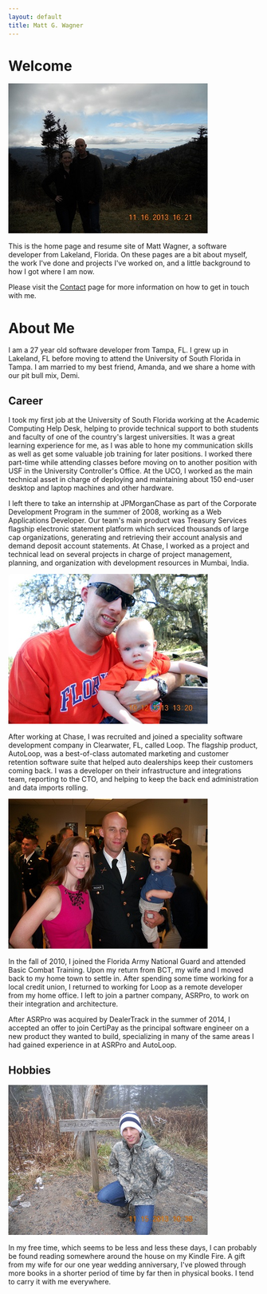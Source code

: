 ```yaml
---
layout: default
title: Matt G. Wagner
---
```


# Welcome

<img src="/images/Mountains.JPG" />

This is the home page and resume site of Matt Wagner, a software developer from Lakeland, Florida. On these pages are a bit about myself, the work I've done and projects I've worked on, and a little background to how I got where I am now. 

Please visit the [Contact](/contactme) page for more information on how to get in touch with me.

# About Me

I am a 27 year old software developer from Tampa, FL. I grew up in Lakeland, FL before moving to attend the University of South Florida in Tampa. I am married to my best friend, Amanda, and we share a home with our pit bull mix, Demi.

## Career

I took my first job at the University of South Florida working at the Academic Computing Help Desk, helping to provide technical support to both students and faculty of one of the country's largest universities. It was a great learning experience for me, as I was able to hone my communication skills as well as get some valuable job training for later positions. I worked there part-time while attending classes before moving on to another position with USF in the University Controller's Office. At the UCO, I worked as the main technical asset in charge of deploying and maintaining about 150 end-user desktop and laptop machines and other hardware.

I left there to take an internship at JPMorganChase as part of the Corporate Development Program in the summer of 2008, working as a Web Applications Developer. Our team's main product was Treasury Services flagship electronic statement platform which serviced thousands of large cap organizations, generating and retrieving their account analysis and demand deposit account statements. At Chase, I worked as a project and technical lead on several projects in charge of project management, planning, and organization with development resources in Mumbai, India.

<img src="/images/ColtonAndMe.JPG" />

After working at Chase, I was recruited and joined a speciality software development company in Clearwater, FL, called Loop. The flagship product, AutoLoop, was a best-of-class automated marketing and customer retention software suite that helped auto dealerships keep their customers coming back. I was a developer on their infrastructure and integrations team, reporting to the CTO, and helping to keep the back end administration and data imports rolling.

<img src="/images/Graduation.JPG" />

In the fall of 2010, I joined the Florida Army National Guard and attended Basic Combat Training. Upon my return from BCT, my wife and I moved back to my home town to settle in. After spending some time working for a local credit union, I returned to working for Loop as a remote developer from my home office. I left to join a partner company, ASRPro, to work on their integration and architecture.

After ASRPro was acquired by DealerTrack in the summer of 2014, I accepted an offer to join CertiPay as the principal software engineer on a new product they wanted to build, specializing in many of the same areas I had gained experience in at ASRPro and AutoLoop.

## Hobbies

<img src="/images/AppalachianTrail.JPG" />

In my free time, which seems to be less and less these days, I can probably be found reading somewhere around the house on my Kindle Fire. A gift from my wife for our one year wedding anniversary, I've plowed through more books in a shorter period of time by far then in physical books. I tend to carry it with me everywhere. 

